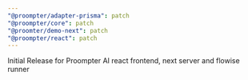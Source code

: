 ```yaml
---
"@proompter/adapter-prisma": patch
"@proompter/core": patch
"@proomter/demo-next": patch
"@proompter/react": patch
---
```


Initial Release for Proompter AI react frontend, next server and flowise runner
